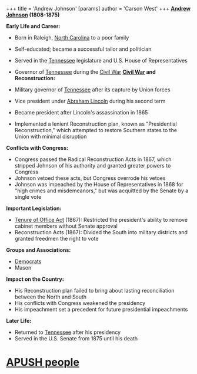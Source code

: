 +++
 title = 'Andrew Johnson'
[params]
	author = 'Carson West'
+++
**[Andrew Johnson](./../andrew-johnson/) (1808-1875)**

**Early Life and Career:**

* Born in Raleigh, [North Carolina](./../north-carolina/) to a poor family
* Self-educated; became a successful tailor and politician
* Served in the [Tennessee](./../tennessee/) legislature and U.S. House of Representatives
* Governor of [Tennessee](./../tennessee/) during the [Civil War](./../civil-war/) 
**[Civil War](./../civil-war/) and Reconstruction:**

* Military governor of [Tennessee](./../tennessee/) after its capture by Union forces
* Vice president under [Abraham Lincoln](./../abraham-lincoln/) during his second term
* Became president after Lincoln's assassination in 1865
* Implemented a lenient Reconstruction plan, known as "Presidential Reconstruction," which attempted to restore Southern states to the Union with minimal disruption

**Conflicts with Congress:**

* Congress passed the Radical Reconstruction Acts in 1867, which stripped Johnson of his authority and granted greater powers to Congress
* Johnson vetoed these acts, but Congress overrode his vetoes
* Johnson was impeached by the House of Representatives in 1868 for "high crimes and misdemeanors," but was acquitted by the Senate by a single vote

**Important Legislation:**

* [Tenure of Office Act](./../tenure-of-office-act/) (1867): Restricted the president's ability to remove cabinet members without Senate approval
* Reconstruction Acts (1867): Divided the South into military districts and granted freedmen the right to vote

**Groups and Associations:**

* [Democrats](./../democrats/)
* Mason

**Impact on the Country:**

* His Reconstruction plan failed to bring about lasting reconciliation between the North and South
* His conflicts with Congress weakened the presidency
* His impeachment set a precedent for future presidential impeachments

**Later Life:**

* Returned to [Tennessee](./../tennessee/) after his presidency
* Served in the U.S. Senate from 1875 until his death
# [APUSH people](./../apush-people/)